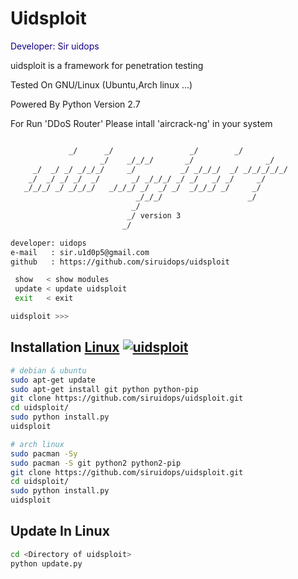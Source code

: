 # Uidsploit
<p style="color:#110082;"> Developer: Sir uidops </p>
<p>uidsploit is a framework for penetration testing</p>
<p>Tested On GNU/Linux (Ubuntu,Arch linux ...) </p>
<p>Powered By Python Version 2.7</p>
<p>For Run 'DDoS Router' Please intall 'aircrack-ng' in your system</p>



```bash

             _/      _/                 _/        _/      
                    _/    _/_/_/       _/                _/
     _/  _/ _/ _/_/_/     _/          _/ _/_/_/  _/ _/_/_/_/_/
    _/  _/ _/ _/  _/       _/ _/_/_/ _/ _/   _/ _/     _/
   _/_/_/ _/ _/_/_/   _/_/_/ _/  _/ _/  _/_/_/ _/     _/
                            _/_/_/                   _/
                           _/
                          _/ version 3
                         _/

developer: uidops
e-mail   : sir.u1d0p5@gmail.com
github   : https://github.com/siruidops/uidsploit

 show   < show modules
 update < update uidsploit
 exit   < exit

uidsploit >>> 
```

## Installation [Linux](https://wikipedia.org/wiki/Linux) [![uidsploit](http://icons.iconarchive.com/icons/dakirby309/simply-styled/32/OS-Linux-icon.png)](https://fr.wikipedia.org/wiki/Linux)

```bash
# debian & ubuntu
sudo apt-get update
sudo apt-get install git python python-pip 
git clone https://github.com/siruidops/uidsploit.git
cd uidsploit/
sudo python install.py
uidsploit

# arch linux
sudo pacman -Sy
sudo pacman -S git python2 python2-pip
git clone https://github.com/siruidops/uidsploit.git
cd uidsploit/
sudo python install.py
uidsploit

```

## Update In Linux

```bash
cd <Directory of uidsploit>
python update.py
```
